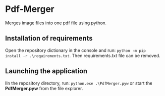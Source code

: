 # Pdf-Merger
Merges image files into one pdf file using python.

## Installation of requirements
Open the repository dictionary in the console and run:
```python -m pip install -r .\requirements.txt```.
Then requirements.txt file can be removed.

## Launching the application
IIn the repository directory, run:
```python.exe .\PdfMerger.pyw``` or start the <b>PdfMerger.pyw</b> from the file explorer.
